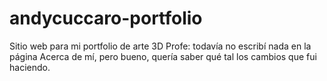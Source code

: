 # andycuccaro-portfolio 
Sitio web para mi portfolio de arte 3D
Profe: todavía no escribí nada en la página Acerca de mí, pero bueno, quería saber qué tal los cambios que fui haciendo. 
